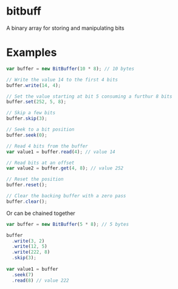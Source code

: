 # bitbuff
A binary array for storing and manipulating bits

# Examples
```javascript
var buffer = new BitBuffer(10 * 8); // 10 bytes

// Write the value 14 to the first 4 bits
buffer.write(14, 4);

// Set the value starting at bit 5 consuming a furthur 8 bits
buffer.set(252, 5, 8);

// Skip a few bits
buffer.skip(3);

// Seek to a bit position
buffer.seek(0);

// Read 4 bits from the buffer
var value1 = buffer.read(4); // value 14

// Read bits at an offset
var value2 = buffer.get(4, 8); // value 252

// Reset the position
buffer.reset();

// Clear the backing buffer with a zero pass
buffer.clear();
```

Or can be chained together

```javascript
var buffer = new BitBuffer(5 * 8); // 5 bytes

buffer
  .write(3, 2)
  .write(12, 5)
  .write(222, 8)
  .skip(3);
  
var value1 = buffer
  .seek(7)
  .read(8) // value 222
```
